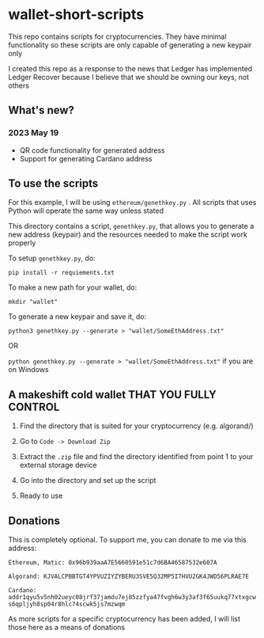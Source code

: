 # wallet-short-scripts
This repo contains scripts for cryptocurrencies. They have minimal functionality so these scripts are only capable of generating a new keypair only

I created this repo as a response to the news that Ledger has implemented Ledger Recover because I believe that we should be owning our keys, not others


## What's new?
### 2023 May 19
- QR code functionality for generated address
- Support for generating Cardano address


## To use the scripts
For this example, I will be using `ethereum/genethkey.py` . All scripts that uses Python will operate the same way unless stated

This directory contains a script, `genethkey.py`, that allows you to generate a new address (keypair) and the resources needed to make the script work properly

To setup `genethkey.py`, do:

`pip install -r requiements.txt`

To make a new path for your wallet, do:

`mkdir "wallet"`

To generate a new keypair and save it, do:

`python3 genethkey.py --generate > "wallet/SomeEthAddress.txt"`

OR

`python genethkey.py --generate > "wallet/SomeEthAddress.txt"` if you are on Windows


## A makeshift cold wallet THAT YOU FULLY CONTROL

1. Find the directory that is suited for your cryptocurrency (e.g. algorand/)

2. Go to `Code -> Download Zip`

3. Extract the `.zip` file and find the directory identified from point 1 to your external storage device

4. Go into the directory and set up the script

5. Ready to use

## Donations
This is completely optional. To support me, you can donate to me via this address:

`Ethereum, Matic: 0x96b939aaA7E5660591e51c7d6BA46587532e607A`

`Algorand: KJVALCPBBTGT4YPVUZIYZYBERU3SVE5Q32MP5I7HVU2GK4JWD56PLRAE7E`

`Cardano: addr1qyu5v5nh02ueyc08jrf37jamdu7ej85zzfya47fvgh6w3y3af3f65uukq77xtxgcws6qpljyh8sp04r8hlc74scwk5js7mzwqm`

As more scripts for a specific cryptocurrency has been added, I will list those here as a means of donations